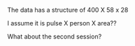 The data has a structure of 400 X 58 x 28

I assume it is pulse X person X area??

What about the second session?